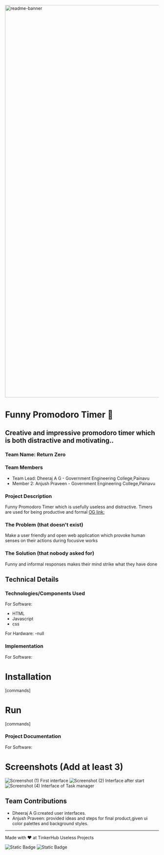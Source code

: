 <img width="1280" alt="readme-banner" src="https://github.com/user-attachments/assets/35332e92-44cb-425b-9dff-27bcf1023c6c">

# Funny Promodoro Timer 🎯


## Creative and impressive promodoro timer which is both distractive and motivating..
### Team Name: Return Zero


### Team Members
- Team Lead: Dheeraj A G - Government Engineering College,Painavu
- Member 2: Anjush Praveen - Government Engineering College,Painavu

### Project Description
Funny Promodoro Timer which is usefully useless and distractive.
Timers are used for being productive and formal 
[OG link:](http://127.0.0.1:3000/index.html)



### The Problem (that doesn't exist)
Make a user friendly and open web application which provoke human senses on their actions during focusive works

### The Solution (that nobody asked for)
Funny and informal responses makes their mind strike what they have done

## Technical Details
### Technologies/Components Used
For Software:
- HTML
- Javascript
- css


For Hardware:
-null

### Implementation
For Software:
# Installation
[commands]

# Run
[commands]

### Project Documentation
For Software:

# Screenshots (Add at least 3)
![Screenshot (1)](https://github.com/user-attachments/assets/d86ff5b0-8cce-4e86-81db-514a78ce6d1f)
First interface
![Screenshot (2)](https://github.com/user-attachments/assets/afa3a54d-0aba-45fd-b704-2408aae78f03)
Interface after start
![Screenshot (4)](https://github.com/user-attachments/assets/52423622-1319-4a3b-8721-508177c2ac92)
Interface of Task manager


## Team Contributions
- Dheeraj A G:created user interfaces.
- Anjush Praveen: provided ideas and steps for final product,given ui color palettes and background styles.

---
Made with ❤️ at TinkerHub Useless Projects 

![Static Badge](https://img.shields.io/badge/TinkerHub-24?color=%23000000&link=https%3A%2F%2Fwww.tinkerhub.org%2F)
![Static Badge](https://img.shields.io/badge/UselessProject--24-24?link=https%3A%2F%2Fwww.tinkerhub.org%2Fevents%2FQ2Q1TQKX6Q%2FUseless%2520Projects)



